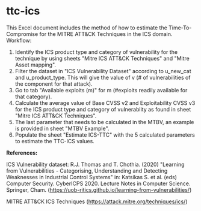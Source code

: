 # ttc-ics

This Excel document includes the method of how to estimate the Time-To-Compromise for the MITRE ATT&CK Techniques in the ICS domain. 
Workflow:
1. Identify the ICS product type and category of vulnerability for the technique by using sheets "Mitre ICS ATT&CK Techniques" and "Mitre Asset mapping".
2. Filter the dataset in "ICS Vulnerability Dataset" according to u_new_cat and u_product_type. This will give the value of v (# of vulnerabilities of the component for that attack).
3. Go to tab "Available exploits (m)" for m (#exploits readily available for that category).
4. Calculate the average value of Base CVSS v2 and Exploitability CVSS v3 for the ICS product type and category of vulnerablity as found in sheet  "Mitre ICS ATT&CK Techniques".
5. The last parameter that needs to be calculated in the MTBV, an example is provided in sheet "MTBV Example".
6. Populate the sheet "Estimate ICS-TTC" with the 5 calculated parameters to estimate the TTC-ICS values.

**References:**


ICS Vulnerability dataset: R.J. Thomas and T. Chothia. (2020) "Learning from Vulnerabilities - Categorising, Understanding and Detecting Weaknesses in Industrial Control Systems" in: Katsikas S. et al. (eds) Computer Security. CyberICPS 2020. Lecture Notes in Computer Science. Springer, Cham. (https://uob-ritics.github.io/learning-from-vulnerabilities/) 

MITRE ATT&CK ICS Techniques (https://attack.mitre.org/techniques/ics/)
